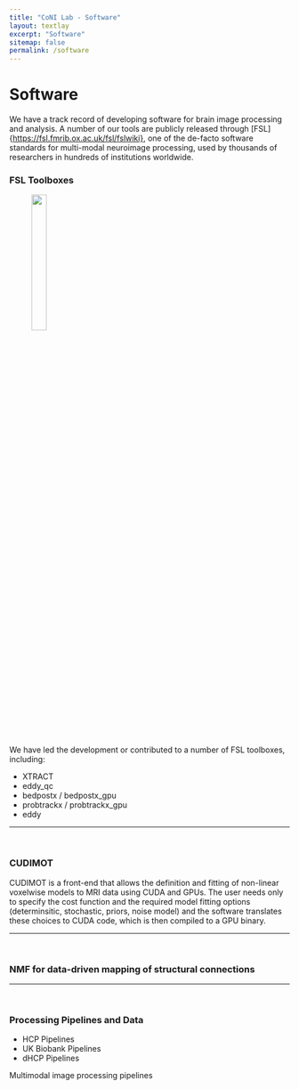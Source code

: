 ```yaml
---
title: "CoNI Lab - Software"
layout: textlay
excerpt: "Software"
sitemap: false
permalink: /software
---
```


# Software

We have a track record of developing software for brain image
processing and analysis. A number of our tools are publicly released
through [FSL]{https://fsl.fmrib.ox.ac.uk/fsl/fslwiki}, one of the
de-facto software standards for multi-modal neuroimage processing,
used by thousands of researchers in hundreds of institutions worldwide.


### FSL Toolboxes
<figure>
<img src="{{ site.url }}{{ site.baseurl }}/images/software/FSL_logo.jpg" width="25%">
</figure>

We have led the development or contributed to a number of FSL toolboxes, including:
* XTRACT
* eddy_qc
* bedpostx / bedpostx_gpu
* probtrackx / probtrackx_gpu
* eddy

<hr>
<p> &nbsp; </p>


### CUDIMOT
CUDIMOT is a front-end that allows the definition and fitting of
non-linear voxelwise models to MRI data using CUDA and GPUs. The user
needs only to specify the cost function and the required model fitting
options (determinsitic, stochastic, priors, noise model) and the
software translates these choices to CUDA code, which is then compiled
to a GPU binary. 


<hr>
<p> &nbsp; </p>

### NMF for data-driven mapping of structural connections

<hr>
<p> &nbsp; </p>

### Processing Pipelines and Data

* HCP Pipelines
* UK Biobank Pipelines
* dHCP Pipelines

Multimodal image processing pipelines

<p> &nbsp; </p>
